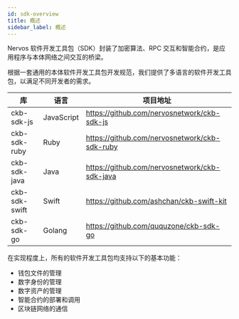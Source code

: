 ```yaml
---
id: sdk-overview
title: 概述
sidebar_label: 概述
---
```


Nervos 软件开发工具包（SDK）封装了加密算法、RPC 交互和智能合约，是应用程序与本体网络之间交互的桥梁。

根据一套通用的本体软件开发工具包开发规范，我们提供了多语言的软件开发工具包，以满足不同开发者的需求。

|          库          |    语言     |                        项目地址                          |
| ---------------------| -----------| -------------------------------------------------------- |
|    ckb-sdk-js        | JavaScript |        https://github.com/nervosnetwork/ckb-sdk-js       |
|    ckb-sdk-ruby      | Ruby       |        https://github.com/nervosnetwork/ckb-sdk-ruby     |
|    ckb-sdk-java      | Java       |        https://github.com/nervosnetwork/ckb-sdk-java     |
|    ckb-sdk-swift     | Swift      |        https://github.com/ashchan/ckb-swift-kit          |
|    ckb-sdk-go        | Golang     |        https://github.com/ququzone/ckb-sdk-go            |


在实现程度上，所有的软件开发工具包均支持以下的基本功能：

- 钱包文件的管理
- 数字身份的管理
- 数字资产的管理
- 智能合约的部署和调用
- 区块链网络的通信
